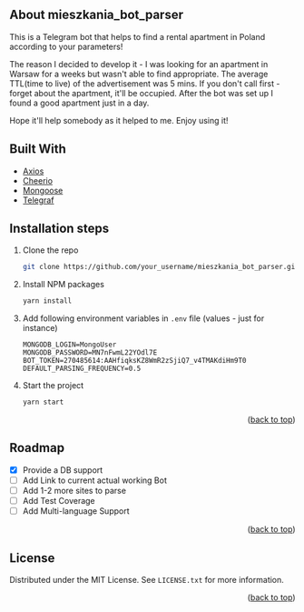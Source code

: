 <div id="top"></div>

<!-- ABOUT THE PROJECT -->
## About mieszkania_bot_parser


This is a Telegram bot that helps to find a rental apartment in Poland according to your parameters!

The reason I decided to develop it - I was looking for an apartment in Warsaw for a weeks but wasn't able to find appropriate. The average TTL(time to live) of the advertisement was 5 mins. If you don't call first - forget about the apartment, it'll be occupied. After the bot was set up I found a good apartment just in a day.

Hope it'll help somebody as it helped to me. Enjoy using it!


## Built With

* [Axios](https://github.com/axios/axios/)
* [Cheerio](https://cheerio.js.org/)
* [Mongoose](https://mongoosejs.com/)
* [Telegraf](https://telegrafjs.org/)



<!-- GETTING STARTED -->
## Installation steps

1. Clone the repo

   ```sh
   git clone https://github.com/your_username/mieszkania_bot_parser.git
   ```
2. Install NPM packages

   ```sh
   yarn install
   ```
3. Add following environment variables in `.env` file (values - just for instance)

   ```env
   MONGODB_LOGIN=MongoUser
   MONGODB_PASSWORD=MN7nFwmL22YOdl7E
   BOT_TOKEN=270485614:AAHfiqksKZ8WmR2zSjiQ7_v4TMAKdiHm9T0
   DEFAULT_PARSING_FREQUENCY=0.5
   ```
   
4. Start the project

   ```sh
   yarn start
   ```

<p align="right">(<a href="#top">back to top</a>)</p>



<!-- ROADMAP -->
## Roadmap

- [x] Provide a DB support
- [ ] Add Link to current actual working Bot
- [ ] Add 1-2 more sites to parse
- [ ] Add Test Coverage
- [ ] Add Multi-language Support

<p align="right">(<a href="#top">back to top</a>)</p>



<!-- LICENSE -->
## License

Distributed under the MIT License. See `LICENSE.txt` for more information.

<p align="right">(<a href="#top">back to top</a>)</p>
